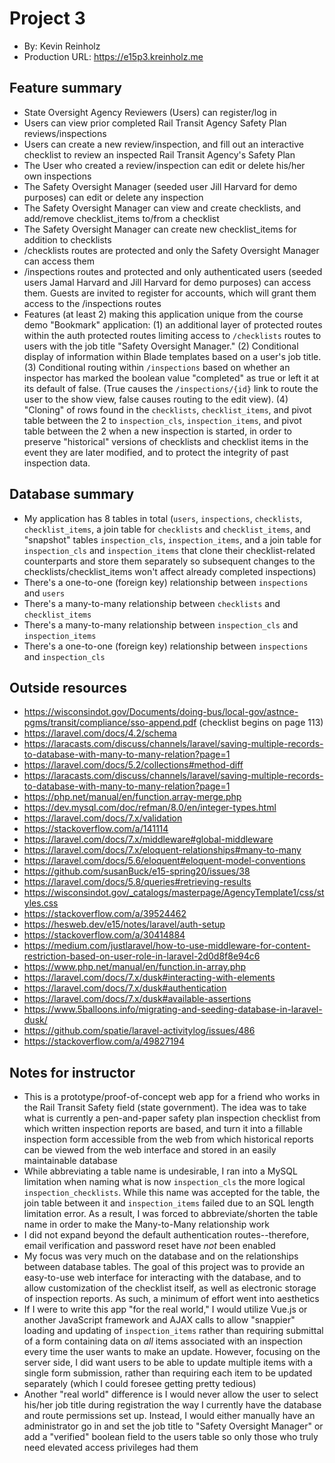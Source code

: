 # Project 3
+ By: Kevin Reinholz
+ Production URL: <https://e15p3.kreinholz.me>

## Feature summary
+ State Oversight Agency Reviewers (Users) can register/log in
+ Users can view prior completed Rail Transit Agency Safety Plan reviews/inspections
+ Users can create a new review/inspection, and fill out an interactive checklist to review an inspected Rail Transit Agency's Safety Plan
+ The User who created a review/inspection can edit or delete his/her own inspections
+ The Safety Oversight Manager (seeded user Jill Harvard for demo purposes) can edit or delete any inspection
+ The Safety Oversight Manager can view and create checklists, and add/remove checklist_items to/from a checklist
+ The Safety Oversight Manager can create new checklist_items for addition to checklists
+ /checklists routes are protected and only the Safety Oversight Manager can access them
+ /inspections routes and protected and only authenticated users (seeded users Jamal Harvard and Jill Harvard for demo purposes) can access them. Guests are invited to register for accounts, which will grant them access to the /inspections routes
+ Features (at least 2) making this application unique from the course demo "Bookmark" application: (1) an additional layer of protected routes within the auth protected routes limiting access to `/checklists` routes to users with the job title "Safety Oversight Manager." (2) Conditional display of information within Blade templates based on a user's job title. (3) Conditional routing within `/inspections` based on whether an inspector has marked the boolean value "completed" as true or left it at its default of false. (True causes the `/inspections/{id}` link to route the user to the show view, false causes routing to the edit view). (4) "Cloning" of rows found in the `checklists`, `checklist_items`, and pivot table between the 2 to `inspection_cls`, `inspection_items`, and pivot table between the 2 when a new inspection is started, in order to preserve "historical" versions of checklists and checklist items in the event they are later modified, and to protect the integrity of past inspection data.
  
## Database summary
+ My application has 8 tables in total (`users`, `inspections`, `checklists`, `checklist_items`, a join table for `checklists` and `checklist_items`, and "snapshot" tables `inspection_cls`, `inspection_items`, and a join table for `inspection_cls` and `inspection_items` that clone their checklist-related counterparts and store them separately so subsequent changes to the checklists/checklist_items won't affect already completed inspections)
+ There's a one-to-one (foreign key) relationship between `inspections` and `users`
+ There's a many-to-many relationship between `checklists` and `checklist_items`
+ There's a many-to-many relationship between `inspection_cls` and `inspection_items`
+ There's a one-to-one (foreign key) relationship between `inspections` and `inspection_cls`

## Outside resources
+ <https://wisconsindot.gov/Documents/doing-bus/local-gov/astnce-pgms/transit/compliance/sso-append.pdf> (checklist begins on page 113)
+ <https://laravel.com/docs/4.2/schema>
+ <https://laracasts.com/discuss/channels/laravel/saving-multiple-records-to-database-with-many-to-many-relation?page=1>
+ <https://laravel.com/docs/5.2/collections#method-diff>
+ <https://laracasts.com/discuss/channels/laravel/saving-multiple-records-to-database-with-many-to-many-relation?page=1>
+ <https://php.net/manual/en/function.array-merge.php>
+ <https://dev.mysql.com/doc/refman/8.0/en/integer-types.html>
+ <https://laravel.com/docs/7.x/validation>
+ <https://stackoverflow.com/a/141114>
+ <https://laravel.com/docs/7.x/middleware#global-middleware>
+ <https://laravel.com/docs/7.x/eloquent-relationships#many-to-many>
+ <https://laravel.com/docs/5.6/eloquent#eloquent-model-conventions>
+ <https://github.com/susanBuck/e15-spring20/issues/38>
+ <https://laravel.com/docs/5.8/queries#retrieving-results>
+ <https://wisconsindot.gov/_catalogs/masterpage/AgencyTemplate1/css/styles.css>
+ <https://stackoverflow.com/a/39524462>
+ <https://hesweb.dev/e15/notes/laravel/auth-setup>
+ <https://stackoverflow.com/a/30414884>
+ <https://medium.com/justlaravel/how-to-use-middleware-for-content-restriction-based-on-user-role-in-laravel-2d0d8f8e94c6>
+ <https://www.php.net/manual/en/function.in-array.php>
+ <https://laravel.com/docs/7.x/dusk#interacting-with-elements>
+ <https://laravel.com/docs/7.x/dusk#authentication>
+ <https://laravel.com/docs/7.x/dusk#available-assertions>
+ <https://www.5balloons.info/migrating-and-seeding-database-in-laravel-dusk/>
+ <https://github.com/spatie/laravel-activitylog/issues/486>
+ <https://stackoverflow.com/a/49827194>

## Notes for instructor
+ This is a prototype/proof-of-concept web app for a friend who works in the Rail Transit Safety field (state government). The idea was to take what is currently a pen-and-paper safety plan inspection checklist from which written inspection reports are based, and turn it into a fillable inspection form accessible from the web from which historical reports can be viewed from the web interface and stored in an easily maintainable database
+ While abbreviating a table name is undesirable, I ran into a MySQL limitation when naming what is now `inspection_cls` the more logical `inspection_checklists`. While this name was accepted for the table, the join table between it and `inspection_items` failed due to an SQL length limitation error. As a result, I was forced to abbreviate/shorten the table name in order to make the Many-to-Many relationship work
+ I did not expand beyond the default authentication routes--therefore, email verification and password reset have *not* been enabled
+ My focus was very much on the database and on the relationships between database tables. The goal of this project was to provide an easy-to-use web interface for interacting with the database, and to allow customization of the checklist itself, as well as electronic storage of inspection reports. As such, a minimum of effort went into aesthetics
+ If I were to write this app "for the real world," I would utilize Vue.js or another JavaScript framework and AJAX calls to allow "snappier" loading and updating of `inspection_items` rather than requiring submittal of a form containing data on *all* items associated with an inspection every time the user wants to make an update. However, focusing on the server side, I did want users to be able to update multiple items with a single form submission, rather than requiring each item to be updated separately (which I could foresee getting pretty tedious)
+ Another "real world" difference is I would never allow the user to select his/her job title during registration the way I currently have the database and route permissions set up. Instead, I would either manually have an administrator go in and set the job title to "Safety Oversight Manager" or add a "verified" boolean field to the users table so only those who truly need elevated access privileges had them